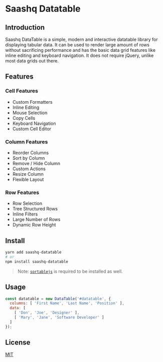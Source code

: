 # Saashq Datatable

## Introduction

Saashq DataTable is a simple, modern and interactive datatable library for displaying tabular data. It can be used to render large amount of rows without sacrificing performance and has the basic data grid features like inline editing and keyboard navigation. It does not require jQuery, unlike most data grids out there.

## Features

### Cell Features

* Custom Formatters
* Inline Editing
* Mouse Selection
* Copy Cells
* Keyboard Navigation
* Custom Cell Editor

### Column Features

* Reorder Columns
* Sort by Column
* Remove / Hide Column
* Custom Actions
* Resize Column
* Flexible Layout

### Row Features

* Row Selection
* Tree Structured Rows
* Inline Filters
* Large Number of Rows
* Dynamic Row Height

## Install

```bash
yarn add saashq-datatable
# or
npm install saashq-datatable
```

> Note: [`sortablejs`](https://github.com/RubaXa/Sortable) is required to be installed as well.

## Usage

```js
const datatable = new DataTable('#datatable', {
  columns: [ 'First Name', 'Last Name', 'Position' ],
  data: [
    [ 'Don', 'Joe', 'Designer' ],
    [ 'Mary', 'Jane', 'Software Developer' ]
  ]
});
```

## License

[MIT](http://opensource.org/licenses/MIT)

